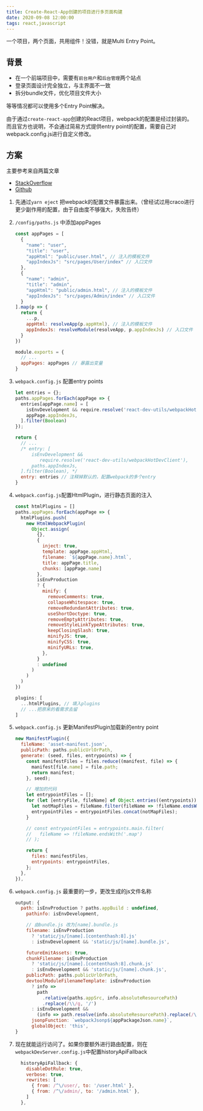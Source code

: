 ```yaml
---
title: Create-React-App创建的项目进行多页面构建
date: 2020-09-08 12:00:00
tags: react,javascript
---
```


一个项目，两个页面，共用组件！没错，就是Multi Entry Point。
<!--more-->

## 背景

- 在一个前端项目中，需要有`前台用户`和`后台管理`两个站点
- 登录页面设计完全独立，与主界面不一致
- 拆分bundle文件，优化项目文件大小

等等情况都可以使用多个Entry Point解决。

由于通过`create-react-app`创建的React项目，webpack的配置是经过封装的。而且官方也说明，不会通过简易方式提供entry point的配置，需要自己对webpack.config.js进行自定义修改。

## 方案

主要参考来自两篇文章

- [StackOverflow](https://stackoverflow.com/a/61815449)
- [Github](https://github.com/danvc/create-react-app-multiple-entry-points)

1. 先通过`yarn eject` 把webpack的配置文件暴露出来。（曾经试过用craco进行更少副作用的配置，由于自由度不够强大，失败告终）

2. `/config/paths.js` 中添加appPages

   ```javascript
   const appPages = [
     {
       "name": "user",
       "title": "user",
       "appHtml": "public/user.html", // 注入的模板文件
       "appIndexJs": "src/pages/User/index" // 入口文件
     },
     {
       "name": "admin",
       "title": "admin",
       "appHtml": "public/admin.html", // 注入的模板文件
       "appIndexJs": "src/pages/Admin/index" // 入口文件
     }
   ].map(p => {
     return {
       ...p,
       appHtml: resolveApp(p.appHtml), // 注入的模板文件
       appIndexJs: resolveModule(resolveApp, p.appIndexJs) // 入口文件
     }
   })

   module.exports = {
     // ...
     appPages: appPages // 暴露出变量
   }
   ```

3. `webpack.config.js` 配置entry points

   ```javascript
   let entries = {};
   paths.appPages.forEach(appPage => {
     entries[appPage.name] = [
       isEnvDevelopment && require.resolve('react-dev-utils/webpackHotDevClient'),
       appPage.appIndexJs,
     ].filter(Boolean)
   });

   return {
     // ...
     /* entry: [
         isEnvDevelopment &&
            require.resolve('react-dev-utils/webpackHotDevClient'),
         paths.appIndexJs,
     ].filter(Boolean), */
     entry: entries // 注释掉默认的，配置webpack的多个entry
   }
   ```

4. `webpack.config.js`配置HtmlPlugin，进行静态页面的注入<srcipt>

   ```javascript
   const htmlPlugins = []
   paths.appPages.forEach(appPage => {
     htmlPlugins.push(
       new HtmlWebpackPlugin(
         Object.assign(
           {},
           {
             inject: true,
             template: appPage.appHtml,
             filename: `${appPage.name}.html`,
             title: appPage.title,
             chunks: [appPage.name]
           },
           isEnvProduction
           ? {
             minify: {
               removeComments: true,
               collapseWhitespace: true,
               removeRedundantAttributes: true,
               useShortDoctype: true,
               removeEmptyAttributes: true,
               removeStyleLinkTypeAttributes: true,
               keepClosingSlash: true,
               minifyJS: true,
               minifyCSS: true,
               minifyURLs: true,
             },
           }
           : undefined
         )
       )
     )
   })

   plugins: [
     ...htmlPlugins, // 填入plugins
     // ...把原来的看需求去留
   ]
   ```

5. `webpack.config.js` 更新ManifestPlugin加载新的entry point

   ```javascript
   new ManifestPlugin({
     fileName: 'asset-manifest.json',
     publicPath: paths.publicUrlOrPath,
     generate: (seed, files, entrypoints) => {
       const manifestFiles = files.reduce((manifest, file) => {
         manifest[file.name] = file.path;
         return manifest;
       }, seed);

       // 增加的代码
       let entrypointFiles = [];
       for (let [entryFile, fileName] of Object.entries((entrypoints))) {
         let notMapFiles = fileName.filter(fileName => !fileName.endsWith('.map'));
         entrypointFiles = entrypointFiles.concat(notMapFiles);
       }

       // const entrypointFiles = entrypoints.main.filter(
       //   fileName => !fileName.endsWith('.map')
       // );

       return {
         files: manifestFiles,
         entrypoints: entrypointFiles,
       };
     },
   }),

   ```

6. `webpack.config.js` 最重要的一步，更改生成的js文件名称

   ```javascript
   output: {
     path: isEnvProduction ? paths.appBuild : undefined,
       pathinfo: isEnvDevelopment,

       // 由bundle.js 改为[name].bundle.js
       filename: isEnvProduction
         ? 'static/js/[name].[contenthash:8].js'
         : isEnvDevelopment && 'static/js/[name].bundle.js',

       futureEmitAssets: true,
       chunkFilename: isEnvProduction
         ? 'static/js/[name].[contenthash:8].chunk.js'
         : isEnvDevelopment && 'static/js/[name].chunk.js',
       publicPath: paths.publicUrlOrPath,
       devtoolModuleFilenameTemplate: isEnvProduction
         ? info =>
           path
             .relative(paths.appSrc, info.absoluteResourcePath)
             .replace(/\\/g, '/')
         : isEnvDevelopment &&
           (info => path.resolve(info.absoluteResourcePath).replace(/\\/g, '/')),
         jsonpFunction: `webpackJsonp${appPackageJson.name}`,
         globalObject: 'this',
   }
   ```

7. 现在就能运行访问了。如果你要额外进行路由配置，则在`webpackDevServer.config.js`中配置historyApiFallback

   ```javascript
     historyApiFallback: {
       disableDotRule: true,
       verbose: true,
       rewrites: [
         { from: /^\/user/, to: '/user.html' },
         { from: /^\/admin/, to: '/admin.html' },
       ]
     },
   ```

